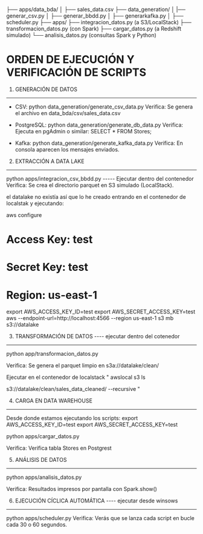 ├── apps/data_bda/
│   ├── sales_data.csv
├── data_generation/
│   |── generar_csv.py 
│   ├── generar_bbdd.py 
│   ├── generarkafka.py
│   ├── scheduler.py 
├── apps/
   ├── integracion_datos.py (a S3/LocalStack)
   ├── transformacion_datos.py (con Spark)
   ├── cargar_datos.py (a Redshift simulado)
   └── analisis_datos.py (consultas Spark y Python)


# ORDEN DE EJECUCIÓN Y VERIFICACIÓN DE SCRIPTS

1. GENERACIÓN DE DATOS
-----------------------
- CSV:
  python data_generation/generate_csv_data.py
  Verifica: Se genera el archivo en data_bda/csv/sales_data.csv

- PostgreSQL:
  python data_generation/generate_db_data.py
  Verifica: Ejecuta en pgAdmin o similar: SELECT * FROM Stores;

- Kafka:
  python data_generation/generate_kafka_data.py
  Verifica: En consola aparecen los mensajes enviados.

2. EXTRACCIÓN A DATA LAKE
--------------------------

  python apps/integracion_csv_bbdd.py   -----   Ejecutar dentro del contenedor
  Verifica: Se crea el directorio parquet en S3 simulado (LocalStack).

  el datalake no existía así que lo he creado entrando en el contenedor de localstak y ejecutando:

  aws configure
  # Access Key: test
  # Secret Key: test
  # Region: us-east-1

  export AWS_ACCESS_KEY_ID=test
  export AWS_SECRET_ACCESS_KEY=test
  aws --endpoint-url=http://localhost:4566 --region us-east-1 s3 mb s3://datalake



3. TRANSFORMACIÓN DE DATOS ---- ejecutar dentro del cotenedor
---------------------------
 
  python app/transformacion_datos.py

  Verifica: Se genera el parquet limpio en s3a://datalake/clean/

  Ejecutar en el contenedor de localstack " awslocal s3 ls  

  s3://datalake/clean/sales_data_cleaned/ --recursive "


4. CARGA EN DATA WAREHOUSE
---------------------------

  Desde donde estamos ejecutando los scripts:
  export AWS_ACCESS_KEY_ID=test
  export AWS_SECRET_ACCESS_KEY=test


  python apps/cargar_datos.py

  Verifica: Verifica tabla Stores en Postgrest

5. ANÁLISIS DE DATOS
---------------------
  python apps/analisis_datos.py

  Verifica: Resultados impresos por pantalla con Spark.show()

6. EJECUCIÓN CÍCLICA AUTOMÁTICA ---- ejecutar desde winsows
------------------------------------------
  python apps/scheduler.py
  Verifica: Verás que se lanza cada script en bucle cada 30 o 60 segundos.
